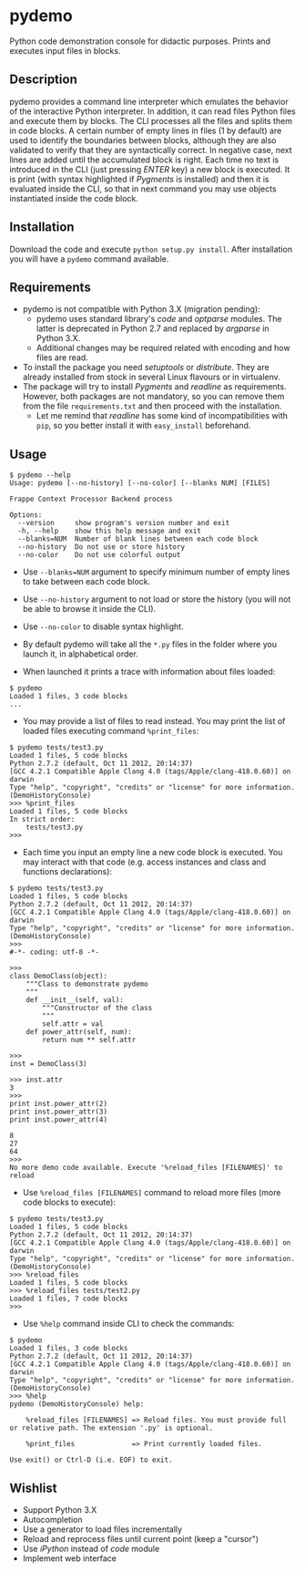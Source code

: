 pydemo
======

Python code demonstration console for didactic purposes. Prints and executes input files in blocks.


Description
-----------

pydemo provides a command line interpreter which emulates the behavior of the interactive Python interpreter.
In addition, it can read files Python files and execute them by blocks. The CLI processes all the files and splits them in code blocks.
A certain number of empty lines in files (1 by default) are used to identify the boundaries between blocks, although they are also validated to verify that they are syntactically correct. In negative case, next lines are added until the accumulated block is right. 
Each time no text is introduced in the CLI (just pressing *ENTER* key) a new block is executed. It is print (with syntax highlighted if *Pygments* is installed) and then it is evaluated inside the CLI, so that in next command you may use objects instantiated inside the code block.


Installation
------------

Download the code and execute `python setup.py install`. After installation you will have a `pydemo` command available.


Requirements
------------

* pydemo is not compatible with Python 3.X (migration pending):
  * pydemo uses standard library's *code* and *optparse* modules. The latter is deprecated in Python 2.7 and replaced by *argparse* in Python 3.X.
  * Additional changes may be required related with encoding and how files are read. 
* To install the package you need *setuptools* or *distribute*. They are already installed from stock in several Linux flavours or in virtualenv.
* The package will try to install *Pygments* and *readline* as requirements. However, both packages are not mandatory, so you can remove them from the file `requirements.txt` and then proceed with the installation.
  * Let me remind that *readline* has some kind of incompatibilities with `pip`, so you better install it with `easy_install` beforehand.


Usage
-----
```
$ pydemo --help
Usage: pydemo [--no-history] [--no-color] [--blanks NUM] [FILES]

Frappe Context Processor Backend process

Options:
  --version     show program's version number and exit
  -h, --help    show this help message and exit
  --blanks=NUM  Number of blank lines between each code block
  --no-history  Do not use or store history
  --no-color    Do not use colorful output
```

* Use `--blanks=NUM` argument to specify minimum number of empty lines to take between each code block.
* Use `--no-history` argument to not load or store the history (you will not be able to browse it inside the CLI).
* Use `--no-color` to disable syntax highlight.

* By default pydemo will take all the `*.py` files in the folder where you launch it, in alphabetical order.
* When launched it prints a trace with information about files loaded:

```
$ pydemo
Loaded 1 files, 3 code blocks
...
```

* You may provide a list of files to read instead. You may print the list of loaded files executing command `%print_files`:

```
$ pydemo tests/test3.py
Loaded 1 files, 5 code blocks
Python 2.7.2 (default, Oct 11 2012, 20:14:37)
[GCC 4.2.1 Compatible Apple Clang 4.0 (tags/Apple/clang-418.0.60)] on darwin
Type "help", "copyright", "credits" or "license" for more information.
(DemoHistoryConsole)
>>> %print_files
Loaded 1 files, 5 code blocks
In strict order:
    tests/test3.py
>>>
```

* Each time you input an empty line a new code block is executed. You may interact with that code (e.g. access instances and class and functions declarations):

```
$ pydemo tests/test3.py
Loaded 1 files, 5 code blocks
Python 2.7.2 (default, Oct 11 2012, 20:14:37)
[GCC 4.2.1 Compatible Apple Clang 4.0 (tags/Apple/clang-418.0.60)] on darwin
Type "help", "copyright", "credits" or "license" for more information.
(DemoHistoryConsole)
>>>
#-*- coding: utf-8 -*-

>>>
class DemoClass(object):
    """Class to demonstrate pydemo
    """
    def __init__(self, val):
        """Constructor of the class
        """
        self.attr = val
    def power_attr(self, num):
        return num ** self.attr

>>>
inst = DemoClass(3)

>>> inst.attr
3
>>>
print inst.power_attr(2)
print inst.power_attr(3)
print inst.power_attr(4)

8
27
64
>>>
No more demo code available. Execute '%reload_files [FILENAMES]' to reload
```

* Use `%reload_files [FILENAMES]` command to reload more files (more code blocks to execute):

```
$ pydemo tests/test3.py
Loaded 1 files, 5 code blocks
Python 2.7.2 (default, Oct 11 2012, 20:14:37)
[GCC 4.2.1 Compatible Apple Clang 4.0 (tags/Apple/clang-418.0.60)] on darwin
Type "help", "copyright", "credits" or "license" for more information.
(DemoHistoryConsole)
>>> %reload_files
Loaded 1 files, 5 code blocks
>>> %reload_files tests/test2.py
Loaded 1 files, 7 code blocks
>>>
```

* Use `%help` command inside CLI to check the commands:

```
$ pydemo
Loaded 1 files, 3 code blocks
Python 2.7.2 (default, Oct 11 2012, 20:14:37)
[GCC 4.2.1 Compatible Apple Clang 4.0 (tags/Apple/clang-418.0.60)] on darwin
Type "help", "copyright", "credits" or "license" for more information.
(DemoHistoryConsole)
>>> %help
pydemo (DemoHistoryConsole) help:

    %reload_files [FILENAMES] => Reload files. You must provide full or relative path. The extension '.py' is optional.

    %print_files              => Print currently loaded files.

Use exit() or Ctrl-D (i.e. EOF) to exit.
```

Wishlist
--------
* Support Python 3.X
* Autocompletion
* Use a generator to load files incrementally
* Reload and reprocess files until current point (keep a "cursor")
* Use *iPython* instead of *code* module
* Implement web interface
